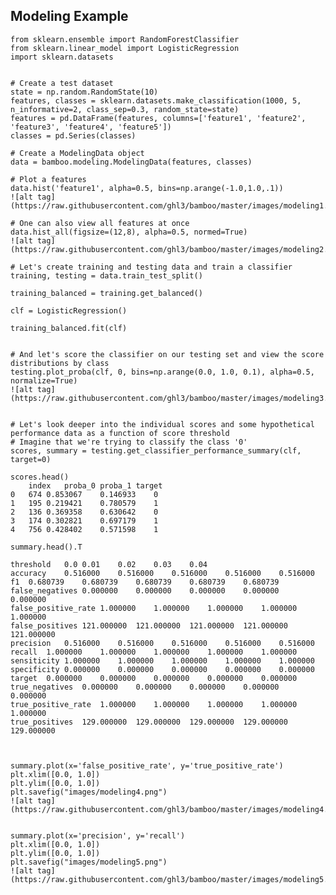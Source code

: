 
Modeling Example
----------------


    from sklearn.ensemble import RandomForestClassifier
	from sklearn.linear_model import LogisticRegression
	import sklearn.datasets


	# Create a test dataset
	state = np.random.RandomState(10)
	features, classes = sklearn.datasets.make_classification(1000, 5, n_informative=2, class_sep=0.3, random_state=state)
	features = pd.DataFrame(features, columns=['feature1', 'feature2', 'feature3', 'feature4', 'feature5'])
	classes = pd.Series(classes)
	
	# Create a ModelingData object
	data = bamboo.modeling.ModelingData(features, classes)
	
	# Plot a features
	data.hist('feature1', alpha=0.5, bins=np.arange(-1.0,1.0,.1))
	![alt tag](https://raw.githubusercontent.com/ghl3/bamboo/master/images/modeling1.png)

	# One can also view all features at once
	data.hist_all(figsize=(12,8), alpha=0.5, normed=True)
	![alt tag](https://raw.githubusercontent.com/ghl3/bamboo/master/images/modeling2.png)
	
	# Let's create training and testing data and train a classifier
	training, testing = data.train_test_split()
    
	training_balanced = training.get_balanced()

	clf = LogisticRegression()

	training_balanced.fit(clf)
	
	
	# And let's score the classifier on our testing set and view the score distributions by class
	testing.plot_proba(clf, 0, bins=np.arange(0.0, 1.0, 0.1), alpha=0.5, normalize=True)
	![alt tag](https://raw.githubusercontent.com/ghl3/bamboo/master/images/modeling3.png)
	
	
	# Let's look deeper into the individual scores and some hypothetical performance data as a function of score threshold
	# Imagine that we're trying to classify the class '0'
	scores, summary = testing.get_classifier_performance_summary(clf, target=0)

	scores.head()	
		index	proba_0	proba_1	target
	0	674	0.853067	0.146933	0
	1	195	0.219421	0.780579	1
	2	136	0.369358	0.630642	0
	3	174	0.302821	0.697179	1
	4	756	0.428402	0.571598	1

	summary.head().T
	
	threshold	0.0	0.01	0.02	0.03	0.04
	accuracy	0.516000	0.516000	0.516000	0.516000	0.516000
	f1	0.680739	0.680739	0.680739	0.680739	0.680739
	false_negatives	0.000000	0.000000	0.000000	0.000000	0.000000
	false_positive_rate	1.000000	1.000000	1.000000	1.000000	1.000000
	false_positives	121.000000	121.000000	121.000000	121.000000	121.000000
	precision	0.516000	0.516000	0.516000	0.516000	0.516000
	recall	1.000000	1.000000	1.000000	1.000000	1.000000
	sensiticity	1.000000	1.000000	1.000000	1.000000	1.000000
	specificity	0.000000	0.000000	0.000000	0.000000	0.000000
	target	0.000000	0.000000	0.000000	0.000000	0.000000
	true_negatives	0.000000	0.000000	0.000000	0.000000	0.000000
	true_positive_rate	1.000000	1.000000	1.000000	1.000000	1.000000
	true_positives	129.000000	129.000000	129.000000	129.000000	129.000000



	summary.plot(x='false_positive_rate', y='true_positive_rate')
	plt.xlim([0.0, 1.0])
	plt.ylim([0.0, 1.0])
	plt.savefig("images/modeling4.png")
	![alt tag](https://raw.githubusercontent.com/ghl3/bamboo/master/images/modeling4.png)


	summary.plot(x='precision', y='recall')
	plt.xlim([0.0, 1.0])
	plt.ylim([0.0, 1.0])
	plt.savefig("images/modeling5.png")
	![alt tag](https://raw.githubusercontent.com/ghl3/bamboo/master/images/modeling5.png)
